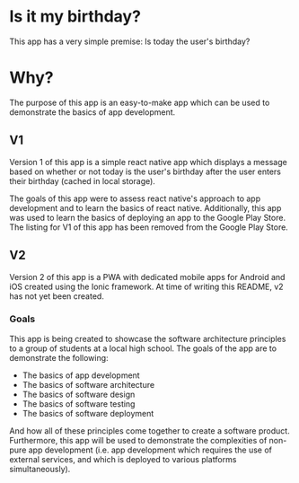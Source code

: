 # Is it my birthday?
This app has a very simple premise: Is today the user's birthday?

# Why?
The purpose of this app is an easy-to-make app which can be used to demonstrate
the basics of app development.

## V1
Version 1 of this app is a simple react native app which displays a message
based on whether or not today is the user's birthday after the user enters
their birthday (cached in local storage).

The goals of this app were to assess react native's approach to app development
and to learn the basics of react native. Additionally, this app was used to
learn the basics of deploying an app to the Google Play Store. The listing for
V1 of this app has been removed from the Google Play Store.

## V2
Version 2 of this app is a PWA with dedicated mobile apps for Android and iOS
created using the Ionic framework. At time of writing this README, v2 has
not yet been created.

### Goals
This app is being created to showcase the software architecture principles to
a group of students at a local high school. The goals of the app are to
demonstrate the following:
- The basics of app development
- The basics of software architecture
- The basics of software design
- The basics of software testing
- The basics of software deployment

And how all of these principles come together to create a software product.
Furthermore, this app will be used to demonstrate the complexities of
non-pure app development (i.e. app development which requires the use of
external services, and which is deployed to various platforms simultaneously).
